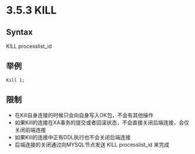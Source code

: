 # 3.5.3 KILL
## Syntax
KILL   processlist_id
## 举例
```
Kill 1;
```
## 限制
* 在Kill自身连接的时候只会向自身写入OK包，不会有其他操作
* 如果Kill的连接在XA事务的提交或者回滚状态，不会直接关闭后端连接，会仅关闭前端连接
* 如果Kill的连接中正有DDL执行也不会关闭后端连接
* 后端连接的关闭通过向MYSQL节点发送 KILL processlist_id 来完成